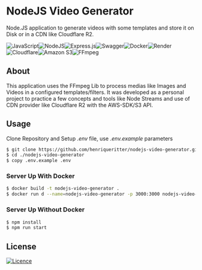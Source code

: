 # NodeJS Video Generator

Node.JS application to generate videos with some templates and store it on Disk or in a CDN like Cloudflare R2.

![JavaScript](https://img.shields.io/badge/javascript-%23323330.svg?style=for-the-badge&logo=javascript&logoColor=%23F7DF1E)![NodeJS](https://img.shields.io/badge/node.js-6DA55F?style=for-the-badge&logo=node.js&logoColor=white)![Express.js](https://img.shields.io/badge/express.js-%23404d59.svg?style=for-the-badge&logo=express&logoColor=%2361DAFB)![Swagger](https://img.shields.io/badge/-Swagger-%23Clojure?style=for-the-badge&logo=swagger&logoColor=white)![Docker](https://img.shields.io/badge/docker-%230db7ed.svg?style=for-the-badge&logo=docker&logoColor=white)![Render](https://img.shields.io/badge/Render-%46E3B7.svg?style=for-the-badge&logo=render&logoColor=white)![Cloudflare](https://img.shields.io/badge/Cloudflare-F38020?style=for-the-badge&logo=Cloudflare&logoColor=white)![Amazon S3](https://img.shields.io/badge/Amazon%20S3-FF9900?style=for-the-badge&logo=amazons3&logoColor=white)![FFmpeg](https://shields.io/badge/FFmpeg-%23171717.svg?logo=ffmpeg&style=for-the-badge&labelColor=171717&logoColor=5cb85c)

## About

This application uses the FFmpeg Lib to process medias like Images and Videos in a configured templates/filters.
It was developed as a personal project to practice a few concepts and tools like Node Streams and use of CDN provider like Cloudflare R2 with the AWS-SDK/S3 API.

## Usage

Clone Repository and Setup _.env_ file, use _.env.example_ parameters

```sh
$ git clone https://github.com/henriqueritter/nodejs-video-generator.git
$ cd ./nodejs-video-generator
$ copy .env.example .env
```

### Server Up With Docker

```sh
$ docker build -t nodejs-video-generator .
$ docker run d --name=nodejs-video-generator -p 3000:3000 nodejs-video-generator
```

### Server Up Without Docker

```sh
$ npm install
$ npm run start
```

## License

[![Licence](https://img.shields.io/github/license/Ileriayo/markdown-badges?style=for-the-badge)](./LICENSE)
